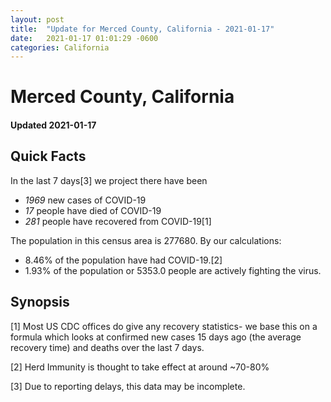 ```yaml
---
layout: post
title:  "Update for Merced County, California - 2021-01-17"
date:   2021-01-17 01:01:29 -0600
categories: California
---
```


# Merced County, California
#### Updated 2021-01-17

## Quick Facts

In the last 7 days[3] we project there have been
- *1969* new cases of COVID-19
- *17* people have died of COVID-19
- *281* people have recovered from COVID-19[1]

The population in this census area is 277680. By our calculations:
- 8.46% of the population have had COVID-19.[2]
- 1.93% of the population or 5353.0 people are actively fighting the virus.

## Synopsis




[1] Most US CDC offices do give any recovery statistics- we base this on a formula which looks at confirmed new cases
15 days ago (the average recovery time) and deaths over the last 7 days.

[2] Herd Immunity is thought to take effect at around ~70-80%

[3] Due to reporting delays, this data may be incomplete.
 
    